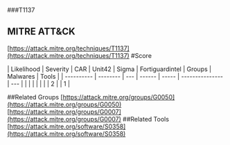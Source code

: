 ###T1137
## MITRE ATT&CK
[https://attack.mitre.org/techniques/T1137](https://attack.mitre.org/techniques/T1137)
#Score

| Likelihood | Severity | CAR | Unit42 | Sigma | Fortiguardintel | Groups | Malwares | Tools |
| ---------- | -------- | --- | ------ | ----- | --------------- | ---  |
 |   |   |   |   |   |   | 2 |   | 1 |

##Related Groups
[https://attack.mitre.org/groups/G0050](https://attack.mitre.org/groups/G0050)
[https://attack.mitre.org/groups/G0007](https://attack.mitre.org/groups/G0007)
[]()
##Related Tools
[https://attack.mitre.org/software/S0358](https://attack.mitre.org/software/S0358)
[]()
